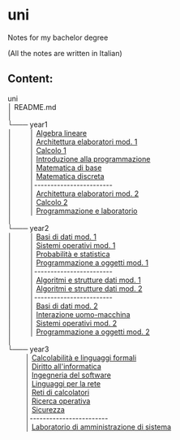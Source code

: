 # uni

Notes for my bachelor degree

(All the notes are written in Italian)

## Content:

<p>uni <br>
│   README.md <br> 
│<br>
└─── year1 <br>
│⠀⠀⠀ │ <a href="https://github.com/Gabritorre/uni/tree/main/year1/alg_lineare">Algebra lineare</a> <br>
│⠀⠀⠀ │ <a href="https://github.com/Gabritorre/uni/tree/main/year1/arch_elaboratori">Architettura elaboratori mod. 1</a> <br>
│⠀⠀⠀ │ <a href="https://github.com/Gabritorre/uni/tree/main/year1/calcolo1">Calcolo 1</a> <br>
│⠀⠀⠀ │ <a href="https://github.com/Gabritorre/uni/tree/main/year1/int_program">Introduzione alla programmazione</a> <br>
│⠀⠀⠀ │ <a href="https://github.com/Gabritorre/uni/tree/main/year1/mat_base">Matematica di base</a> <br>
│⠀⠀⠀ │ <a href="https://github.com/Gabritorre/uni/tree/main/year1/mat_discreta">Matematica discreta</a> <br>
│⠀⠀⠀ │------------------------ <br>
│⠀⠀⠀ │ <a href="https://github.com/Gabritorre/uni/tree/main/year1/arch_elaboratori2">Architettura elaboratori mod. 2</a> <br>
│⠀⠀⠀ │ <a href="https://github.com/Gabritorre/uni/tree/main/year1/calcolo2">Calcolo 2</a> <br>
│⠀⠀⠀ │ <a href="https://github.com/Gabritorre/uni/tree/main/year1/prog_lab">Programmazione e laboratorio</a> <br>
│    <br>
└─── year2 <br>
│   	⠀⠀⠀│ <a href="https://github.com/Gabritorre/uni/tree/main/year2/basi_dati1">Basi di dati mod. 1</a> <br>
│   	⠀⠀⠀│ <a href="https://github.com/Gabritorre/uni/tree/main/year2/sis_operativi1">Sistemi operativi mod. 1</a> <br>
│   	⠀⠀⠀│ <a href="https://github.com/Gabritorre/uni/tree/main/year2/prob_stat">Probabilità e statistica</a> <br>
│   	⠀⠀⠀│ <a href="https://github.com/Gabritorre/uni/tree/main/year2/prog_ogg1">Programmazione a oggetti mod. 1</a> <br>
│⠀⠀⠀     │------------------------ <br>
│   	⠀⠀⠀│ <a href="https://github.com/Gabritorre/uni/tree/main/year2/algo_strut_dati1">Algoritmi e strutture dati mod. 1</a> <br>
│   	⠀⠀⠀│ <a href="https://github.com/Gabritorre/uni/tree/main/year2/algo_strut_dati2">Algoritmi e strutture dati mod. 2</a> <br>
│⠀⠀⠀     │------------------------ <br>
│   	⠀⠀⠀│ <a href="https://github.com/Gabritorre/uni/tree/main/year2/basi_dati2">Basi di dati mod. 2</a> <br>
│   	⠀⠀⠀│ <a href="https://github.com/Gabritorre/uni/tree/main/year2/int_uomo_macchina">Interazione uomo-macchina</a> <br>
│   	⠀⠀⠀│ <a href="https://github.com/Gabritorre/uni/tree/main/year2/sis_operativi2">Sistemi operativi mod. 2</a> <br>
│   	⠀⠀⠀│ <a href="https://github.com/Gabritorre/uni/tree/main/year2/prog_ogg2">Programmazione a oggetti mod. 2</a> <br>
│   <br>
└─── year3 <br>
 ⠀⠀⠀     │ <a href="https://github.com/Gabritorre/uni/tree/main/year3/calc_e_ling_form">Calcolabilità e linguaggi formali</a> <br>
 ⠀⠀⠀     │ <a href="https://github.com/Gabritorre/uni/tree/main/year3/diritto_info">Diritto all'informatica</a> <br>
 ⠀⠀⠀     │ <a href="https://github.com/Gabritorre/uni/tree/main/year3/ing_software">Ingegneria del software</a> <br>
 ⠀⠀⠀     │ <a href="https://github.com/Gabritorre/uni/tree/main/year3/ling_per_rete">Linguaggi per la rete</a> <br>
 ⠀⠀⠀     │ <a href="https://github.com/Gabritorre/uni/tree/main/year3/reti_calc">Reti di calcolatori</a> <br>
 ⠀⠀⠀     │ <a href="https://github.com/Gabritorre/uni/tree/main/year3/ric_operativa">Ricerca operativa</a> <br>
 ⠀⠀⠀     │ <a href="https://github.com/Gabritorre/uni/tree/main/year3/sicurezza">Sicurezza</a> <br>
 ⠀⠀⠀     │------------------------ <br>
 ⠀⠀⠀     │ <a href="https://github.com/Gabritorre/uni/tree/main/year3/lab_amm_sis">Laboratorio di amministrazione di sistema</a> <br>